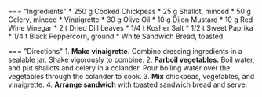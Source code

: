 === "Ingredients"
    * 250 g Cooked Chickpeas
    * 25 g Shallot, minced
    * 50 g Celery, minced
    * Vinaigrette
        * 30 g Olive Oil
        * 10 g Dijon Mustard
        * 10 g Red Wine Vinegar
        * 2 t Dried Dill Leaves
        * 1/4 t Kosher Salt
        * 1/2 t Sweet Paprika
        * 1/4 t Black Peppercorn, ground
    * White Sandwich Bread, toasted

=== "Directions"
    1. **Make vinaigrette.** Combine dressing ingredients in a sealable jar. Shake vigorously to combine.
    2. **Parboil vegetables.** Boil water, and put shallots and celery in a colander. Pour boiling water over the vegetables through the colander to cook.
    3. **Mix** chickpeas, vegetables, and vinaigrette.
    4. **Arrange sandwich** with toasted sandwich bread and serve.

[^deb]:
    Perelman, Deb. ["Smashed Chickpea Salad."](https://smittenkitchen.com/2009/01/smashed-chickpea-salad/) *Smitten Kitchen.* 19 January 2009.
